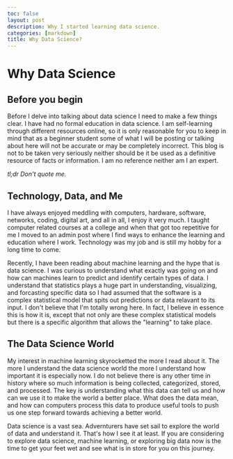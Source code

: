 ```yaml
---
toc: false
layout: post
description: Why I started learning data science.
categories: [markdown]
title: Why Data Science?
---
```


# Why Data Science

## Before you begin 

Before I delve into talking about data science I need to make a few things clear. I have had no formal education in data science. I am self-learning through different resources online, so it is only reasonable for you to keep in mind that as a beginner student some of what I will be posting or talking about here will not be accurate or may be completely incorrect. This blog is not to be taken very seriously neither should be it be used as a definitive resource of facts or information. I am no reference neither am I an expert. 

*tl;dr Don't quote me.*

## Technology, Data, and Me

I have always enjoyed meddling with computers, hardware, software, networks, coding, digital art, and all in all, I enjoy it very much. I taught computer related courses at a college and when that got too repetitive for me I moved to an admin post where I find ways to enhance the learning and education where I work. Technology was my job and is still my hobby for a long time to come. 

Recently, I have been reading about machine learning and the hype that is data science. I was curious to understand what exactly was going on and how can machines learn to predict and identify certain types of data. I understand that statistics plays a huge part in understanding, visualizing, and forcasting specific data so I had assumed that the software is a complex statistical model that spits out predictions or data relavant to its input. I don't believe that I'm totally wrong here. In fact, I believe in essence this is how it is, except that not only are these complex statistical models but there is a specific algorithm that allows the "learning" to take place.

## The Data Science World

My interest in machine learning skyrocketted the more I read about it. The more I understand the data science world the more I understand how important it is especially now. I do not believe there is any other time in history where so much information is being collected, categorized, stored, and processed. The key is understanding what this data can tell us and how can we use it to make the world a better place. What does the data mean, and how can computers process this data to produce useful tools to push us one step forward towards achieving a better world. 

Data science is a vast sea. Advernturers have set sail to explore the world of data and understand it. That's how I see it at least. If you are considering to explore data science, machine learning, or exploring big data now is the time to get your feet wet and see what is in store for you on this journey. 

